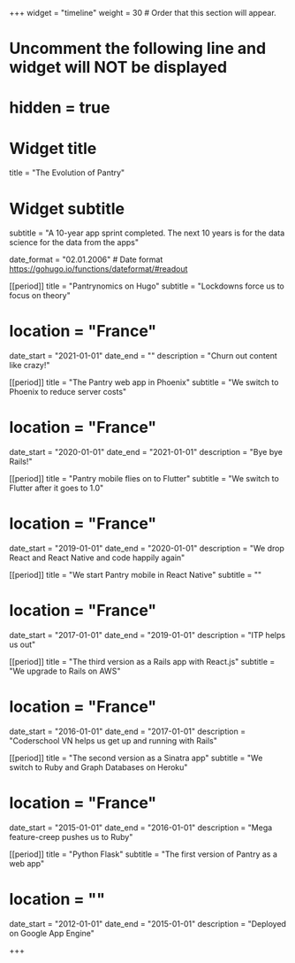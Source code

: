 +++
widget = "timeline"
weight = 30  # Order that this section will appear.

# Uncomment the following line and widget will NOT be displayed
# hidden = true

# Widget title
title = "The Evolution of Pantry"
# Widget subtitle
subtitle = "A 10-year app sprint completed. The next 10 years is for the data science for the data from the apps"

date_format = "02.01.2006" # Date format https://gohugo.io/functions/dateformat/#readout

[[period]]
  title = "Pantrynomics on Hugo"
  subtitle = "Lockdowns force us to focus on theory"
  # location = "France"
  date_start = "2021-01-01"
  date_end = ""
  description = "Churn out content like crazy!"


[[period]]
  title = "The Pantry web app in Phoenix"
  subtitle = "We switch to Phoenix to reduce server costs"
  # location = "France"
  date_start = "2020-01-01"
  date_end = "2021-01-01"
  description = "Bye bye Rails!"

[[period]]
  title = "Pantry mobile flies on to Flutter"
  subtitle = "We switch to Flutter after it goes to 1.0"
  # location = "France"
  date_start = "2019-01-01"
  date_end = "2020-01-01"
  description = "We drop React and React Native and code happily again"

[[period]]
  title = "We start Pantry mobile in React Native"
  subtitle = ""
  # location = "France"
  date_start = "2017-01-01"
  date_end = "2019-01-01"
  description = "ITP helps us out"

[[period]]
  title = "The third version as a Rails app with React.js"
  subtitle = "We upgrade to Rails on AWS"
  # location = "France"
  date_start = "2016-01-01"
  date_end = "2017-01-01"
  description = "Coderschool VN helps us get up and running with Rails"

[[period]]
  title = "The second version as a Sinatra app"
  subtitle = "We switch to Ruby and Graph Databases on Heroku"
  # location = "France"
  date_start = "2015-01-01"
  date_end = "2016-01-01"
  description = "Mega feature-creep pushes us to Ruby"


[[period]]
  title = "Python Flask"
  subtitle = "The first version of Pantry as a web app"
  # location = ""
  date_start = "2012-01-01"
  date_end = "2015-01-01"
  description = "Deployed on Google App Engine"


+++